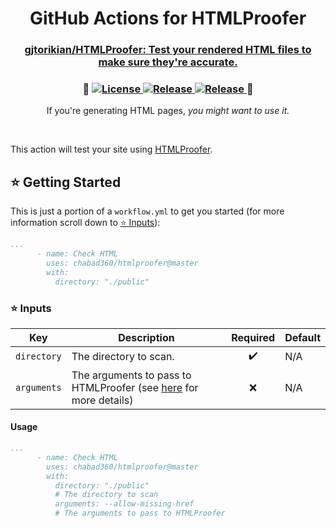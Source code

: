 <div align="center" >
  <h1>
  GitHub Actions for HTMLProofer
  </h1>
  <h3>
    <a href="https://github.com/gjtorikian/html-proofer">
      gjtorikian/HTMLProofer: Test your rendered HTML files to make sure they're accurate.
    </a>
  </h3>
  <span>
    <h3>
    🚀
    <a href="https://github.com/chabad360/htmlproofer/blob/master/LICENSE">
      <img alt="License" src="https://img.shields.io/github/license/chabad360/htmlproofer.svg?style=for-the-badge" />
    </a>
    <a href="https://github.com/marketplace/actions/htmlproofer">
      <img alt="Release" src="https://img.shields.io/static/v1?label=&style=for-the-badge&logo=addthis&logoColor=white&message=Get+on+the+GH+Marketplace&color=green" />
    </a>
    <a href="https://github.com/chabad360/htmlproofer/releases/latest">
      <img alt="Release" src="https://img.shields.io/github/release/chabad360/htmlproofer.svg?style=for-the-badge" />
    </a>
    🚀
    </h3>
  </span>
      <p>If you're generating HTML pages, <i>you might want to use it.</i></p>
</div>
&nbsp;

This action will test your site using [HTMLProofer](https://github.com/gjtorikian/html-proofer).

## ⭐ Getting Started

This is just a portion of a `workflow.yml` to get you started (for more information scroll down to [⭐ Inputs](#-inputs)):

```yml
...
      - name: Check HTML
        uses: chabad360/htmlproofer@master
        with:
          directory: "./public"
```

### ⭐ Inputs

| Key |  Description | Required | Default |
| --- | ------------ | :------: | ------- |
| `directory` | The directory to scan. | ✔️ | N/A |
| `arguments` | The arguments to pass to HTMLProofer (see [here](https://github.com/gjtorikian/html-proofer#configuration) for more details) | ❌ | N/A |

#### Usage

```yml
...
      - name: Check HTML
        uses: chabad360/htmlproofer@master
        with:
          directory: "./public"
          # The directory to scan
          arguments: --allow-missing-href
          # The arguments to pass to HTMLProofer
```
